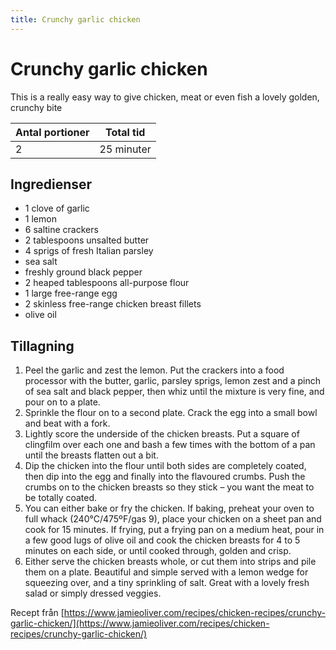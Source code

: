 ```yaml
---
title: Crunchy garlic chicken
---
```

# Crunchy garlic chicken

This is a really easy way to give chicken, meat or even fish a lovely golden, crunchy bite

| Antal portioner       | Total tid         |
| --------------------- | ----------------- |
| 2                     | 25 minuter        |

## Ingredienser
* 1 clove of garlic
* 1  lemon
* 6  saltine crackers
* 2 tablespoons unsalted butter
* 4 sprigs of fresh Italian parsley
* sea salt
* freshly ground black pepper
* 2 heaped tablespoons all-purpose flour
* 1 large free-range egg
* 2  skinless free-range chicken breast fillets
* olive oil

## Tillagning
<ol class="recipeSteps"><li>Peel the garlic and zest the lemon. Put the crackers into a food processor with the butter, garlic, parsley sprigs, lemon zest and a pinch of sea salt and black pepper, then whiz until the mixture is very fine, and pour on to a plate. </li><li>Sprinkle the flour on to a second plate. Crack the egg into a small bowl and beat with a fork.</li><li>Lightly score the underside of the chicken breasts. Put a square of clingfilm over each one and bash a few times with the bottom of a pan until the breasts flatten out a bit.</li><li>Dip the chicken into the flour until both sides are completely coated, then dip into the egg and finally into the flavoured crumbs. Push the crumbs on to the chicken breasts so they stick – you want the meat to be totally coated.</li><li>You can either bake or fry the chicken. If baking, preheat your oven to full whack (240°C/475ºF/gas 9), place your chicken on a sheet pan and cook for 15 minutes. If frying, put a frying pan on a medium heat, pour in a few good lugs of olive oil and cook the chicken breasts for 4 to 5 minutes on each side, or until cooked through, golden and crisp. </li><li>Either serve the chicken breasts whole, or cut them into strips and pile them on a plate. Beautiful and simple served with a lemon wedge for squeezing over, and a tiny sprinkling of salt. Great with a lovely fresh salad or simply dressed veggies.</li></ol>

Recept från [https://www.jamieoliver.com/recipes/chicken-recipes/crunchy-garlic-chicken/](https://www.jamieoliver.com/recipes/chicken-recipes/crunchy-garlic-chicken/)